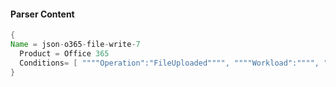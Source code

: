 #### Parser Content
```Java
{
Name = json-o365-file-write-7
  Product = Office 365
  Conditions= [ """"Operation":"FileUploaded"""", """"Workload":"""", """"SourceFileName":"""" ]
}
```